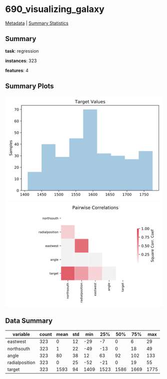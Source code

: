 # 690_visualizing_galaxy

[Metadata](metadata.yaml) | [Summary Statistics](summary_stats.csv)

## Summary

**task**: regression

**instances**: 323

**features**: 4

## Summary Plots

![Labels](label.svg)
![Corr](corr.svg)

## Data Summary

|	variable	|	count	|	mean	|	std	|	min	|	25%	|	50%	|	75%	|	max|
| --- | --- | --- | --- | --- | --- | --- | --- | --- |
|	eastwest	|	323	|	0	|	12	|	-29	|	-7	|	0	|	6	|	29
|	northsouth	|	323	|	1	|	22	|	-49	|	-13	|	0	|	18	|	49
|	angle	|	323	|	80	|	38	|	12	|	63	|	92	|	102	|	133
|	radialposition	|	323	|	0	|	25	|	-52	|	-21	|	0	|	19	|	55
|	target	|	323	|	1593	|	94	|	1409	|	1523	|	1586	|	1669	|	1775
